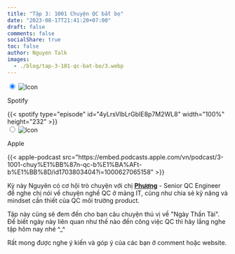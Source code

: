 ```yaml
---
title: "Tập 3: 1001 Chuyện QC bắt bọ"
date: "2023-08-17T21:41:20+07:00"
draft: false
comments: false
socialShare: true
toc: false
author: Nguyen Talk
images:
  - ./blog/tap-3-101-qc-bat-bo/3.webp
---
```


<div class="embed-tabs">
  <input class="embed-input" name="tabs-3" type="radio" id="embed-tab-3s" checked="checked" />
  <label class="embed-label" for="embed-tab-3s">
    <img src="/spotify-20x20.png" alt="Icon" style="margin-right: 10px; ">
    <p>Spotify</p>
  </label>
  <div class="embed-panel">
    {{< spotify type="episode" id="4yLrsVlbLrGbIE8p7M2WL8" width="100%" height="232" >}}
  </div>
  <input class="embed-input" name="tabs-3" type="radio" id="embed-tab-3a"/>
  <label class="embed-label" for="embed-tab-3a">
    <img src="/apple-podcast-20x20.png" alt="Icon" style="margin-right: 10px; ">
    <p>Apple</p>
  </label>
  <div class="embed-panel">
    {{< apple-podcast src="https://embed.podcasts.apple.com/vn/podcast/3-1001-chuy%E1%BB%87n-qc-b%E1%BA%AFt-b%E1%BB%8D/id1703803404?i=1000627065158" >}}
  </div>
</div>

Kỳ này Nguyên có cơ hội trò chuyện với chị [__Phương__](https://www.linkedin.com/in/nguyenvietphuong) - Senior QC Engineer để nghe chị nói về chuyện nghề QC ở mảng IT, cũng như chia sẻ kỹ năng và mindset cần thiết của QC môi trường product.<br>
<!--more-->

Tập này cũng sẽ đem đến cho bạn câu chuyện thú vị về "Ngày Thần Tài". Để biết ngày này liên quan như thế nào đến công việc QC thì hãy lắng nghe tập hôm nay nhé ^_^<br>

Rất mong được nghe ý kiến và góp ý của các bạn ở comment hoặc website.
